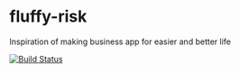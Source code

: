# fluffy-risk
Inspiration of making business app for easier and better life

[![Build Status](https://travis-ci.com/Arsainos/fluffy-risk.svg?branch=development)](https://travis-ci.com/Arsainos/fluffy-risk)
